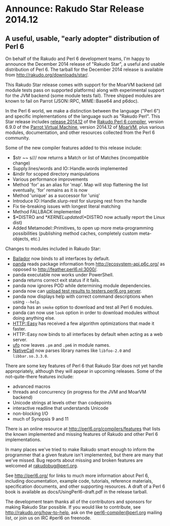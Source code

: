 # Announce: Rakudo Star Release 2014.12

## A useful, usable, "early adopter" distribution of Perl 6

On behalf of the Rakudo and Perl 6 development teams, I'm happy to
announce the December 2014 release of "Rakudo Star", a useful and usable
distribution of Perl 6. The tarball for the December 2014 release is
available from <http://rakudo.org/downloads/star/>.

This Rakudo Star release comes with support for the MoarVM
backend (all module tests pass on supported platforms) along with
experimental support for the JVM backend (some module tests fail).
Three shipped modules are known to fail on Parrot (JSON::RPC,
MIME::Base64 and p6doc).

In the Perl 6 world, we make a distinction between the language
("Perl 6") and specific implementations of the language such as
"Rakudo Perl". This Star release includes [release 2014.12] of the
[Rakudo Perl 6 compiler], version 6.9.0 of the [Parrot Virtual
Machine], version 2014.12 of [MoarVM], plus various modules,
documentation, and other resources collected from the Perl 6
community.

[release 2014.12]:
    https://github.com/rakudo/rakudo/blob/nom/docs/announce/2014.12.md
[Rakudo Perl 6 compiler]: http://github.com/rakudo/rakudo
[Parrot Virtual Machine]: http://parrot.org
[MoarVM]: http://moarvm.org/

Some of the new compiler features added to this release include:

- $str ~~ s/// now returns a Match or list of Matches (incompatible change)
- Supply.lines/words and IO::Handle.words implemented
- &indir for scoped directory manipulations
- Various performance improvements
- Method 'for' as an alias for 'map'. Map will stop flattening the list eventually, 'for' remains as it is now
- Method 'unique' as a successor for 'uniq'
- Introduce IO::Handle.slurp-rest for slurping rest from the handle
- Fix tie-breaking issues with longest literal matching
- Method FALLBACK implemented
- $*DISTRO and $*KERNEL updated ($*DISTRO now actually report the Linux dist)
- Added Metamodel::Primitives, to open up more meta-programming possibilities
  (publishing method caches, completely custom meta-objects, etc.)

Changes to modules included in Rakudo Star:

- [Bailador](https://github.com/tadzik/Bailador) now binds to all interfaces by default.
- [panda](https://github.com/tadzik/panda) reads package information from <http://ecosystem-api.p6c.org/> as opposed to <http://feather.perl6.nl:3000/>.
- panda executable now works under PowerShell.
- panda returns correct exit status if it fails.
- panda now ignores POD while determining module dependencies.
- panda now can [upload test results to testers.perl6.org server](http://perl6advent.wordpress.com/2014/12/21/day-21-community-smoke-testing/).
- panda now displays help with correct command descriptions when using `--help`.
- panda has an `smoke` option to download and test all Perl 6 modules.
- panda can now use `look` option in order to download modules without doing anything else.
- [HTTP::Easy](https://github.com/supernovus/perl6-http-easy) has received a few algorithm optimizations that made it faster.
- HTTP::Easy now binds to all interfaces by default when acting as a web server.
- [ufo](https://github.com/masak/ufo) now leaves `.pm` and `.pm6` in module names.
- [NativeCall](https://github.com/jnthn/zavolaj) now parses library names like `libfoo-2.0` and `libbar.so.3.3.0`.

There are some key features of Perl 6 that Rakudo Star does not yet
handle appropriately, although they will appear in upcoming releases.
Some of the not-quite-there features include:

  * advanced macros
  * threads and concurrency (in progress for the JVM and MoarVM backend)
  * Unicode strings at levels other than codepoints
  * interactive readline that understands Unicode
  * non-blocking I/O
  * much of Synopsis 9 and 11

There is an online resource at <http://perl6.org/compilers/features>
that lists the known implemented and missing features of Rakudo and
other Perl 6 implementations.

In many places we've tried to make Rakudo smart enough to inform the
programmer that a given feature isn't implemented, but there are many
that we've missed. Bug reports about missing and broken features are
welcomed at <rakudobug@perl.org>.

See <http://perl6.org/> for links to much more information about
Perl 6, including documentation, example code, tutorials, reference
materials, specification documents, and other supporting resources. A
draft of a Perl 6 book is available as docs/UsingPerl6-draft.pdf in
the release tarball.

The development team thanks all of the contributors and sponsors for
making Rakudo Star possible. If you would like to contribute, see
<http://rakudo.org/how-to-help>, ask on the <perl6-compiler@perl.org>
mailing list, or join us on IRC \#perl6 on freenode.

